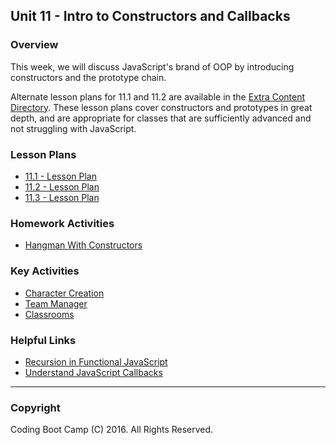 ## Unit 11 - Intro to Constructors and Callbacks

### Overview

This week, we will discuss JavaScript's brand of OOP by introducing constructors and the prototype chain.

Alternate lesson plans for 11.1 and 11.2 are available in the [Extra Content Directory](../../../01-Class-Content/EXTRA_CONTENT/OOP). These lesson plans cover constructors and prototypes in great depth, and are appropriate for classes that are sufficiently advanced and not struggling with JavaScript.

### Lesson Plans

* [11.1 - Lesson Plan](01-Day/01-Day-LessonPlan.md)
* [11.2 - Lesson Plan](02-Day/02-Day-LessonPlan.md)
* [11.3 - Lesson Plan](03-Day/03-Day-LessonPlan.md) 

### Homework Activities

* [Hangman With Constructors](../../../01-Class-Content/11-js-constructors/02-Homework/HomeworkInstructions.md)

### Key Activities

* [Character Creation](../../../01-Class-Content/11-js-constructors/01-Activities/03-CharacterCreate)
* [Team Manager](../../../01-Class-Content/11-js-constructors/01-Activities/08-TeamManager)
* [Classrooms](../../../01-Class-Content/11-js-constructors/01-Activities/10-Classrooms)

### Helpful Links

* [Recursion in Functional JavaScript](https://www.sitepoint.com/recursion-functional-javascript/)
* [Understand JavaScript Callbacks](http://javascriptissexy.com/understand-javascript-callback-functions-and-use-them/)

- - -

### Copyright

Coding Boot Camp (C) 2016. All Rights Reserved.
